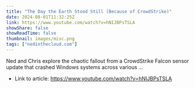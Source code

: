 ```yaml
---
title: "The Day the Earth Stood Still (Because of CrowdStrike)"
date: 2024-08-01T11:32:25Z
link: https://www.youtube.com/watch?v=hNIJBPsTSLA
showShare: false
showReadTime: false
thumbnail: images/misc.png
tags: ["nedinthecloud.com"]
---
```

Ned and Chris explore the chaotic fallout from a CrowdStrike Falcon sensor update that crashed Windows systems across various ...

- Link to article: https://www.youtube.com/watch?v=hNIJBPsTSLA